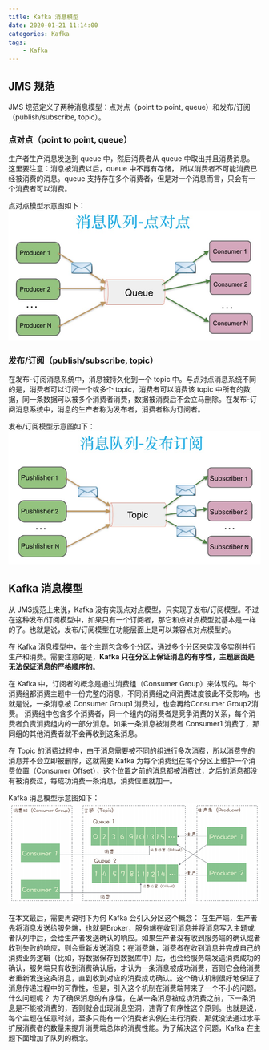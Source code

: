 ```yaml
---
title: Kafka 消息模型
date: 2020-01-21 11:14:00
categories: Kafka
tags:
    - Kafka
---
```

## JMS 规范
JMS 规范定义了两种消息模型：点对点（point to point, queue）和发布/订阅（publish/subscribe, topic）。

### 点对点（point to point, queue）
生产者生产消息发送到 queue 中，然后消费者从 queue 中取出并且消费消息。 这里要注意：消息被消费以后，queue 中不再有存储， 所以消费者不可能消费已经被消费的消息。queue 支持存在多个消费者，但是对一个消息而言，只会有一个消费者可以消费。

点对点模型示意图如下：
![消息模型-点对点](/images/kafka/消息模型-点对点.png)

### 发布/订阅（publish/subscribe, topic）
在发布-订阅消息系统中，消息被持久化到一个 topic 中。与点对点消息系统不同的是，消费者可以订阅一个或多个 topic，消费者可以消费该 topic 中所有的数据，同一条数据可以被多个消费者消费，数据被消费后不会立马删除。在发布-订阅消息系统中，消息的生产者称为发布者，消费者称为订阅者。

发布/订阅模型示意图如下：
![消息模型-发布订阅](/images/kafka/消息模型-发布订阅.png)

## Kafka 消息模型
从 JMS规范上来说，Kafka 没有实现点对点模型，只实现了发布/订阅模型。不过在这种发布/订阅模型中，如果只有一个订阅者，那它和点对点模型就基本是一样的了。也就是说，发布/订阅模型在功能层面上是可以兼容点对点模型的。

在 Kafka 消息模型中，每个主题包含多个分区，通过多个分区来实现多实例并行生产和消费。需要注意的是，**Kafka 只在分区上保证消息的有序性，主题层面是无法保证消息的严格顺序的**。

在 Kafka 中，订阅者的概念是通过消费组（Consumer Group）来体现的。每个消费组都消费主题中一份完整的消息，不同消费组之间消费进度彼此不受影响，也就是说，一条消息被 Consumer Group1 消费过，也会再给Consumer Group2消费。
消费组中包含多个消费者，同一个组内的消费者是竞争消费的关系，每个消费者负责消费组内的一部分消息。如果一条消息被消费者 Consumer1 消费了，那同组的其他消费者就不会再收到这条消息。

在 Topic 的消费过程中，由于消息需要被不同的组进行多次消费，所以消费完的消息并不会立即被删除，这就需要 Kafka 为每个消费组在每个分区上维护一个消费位置（Consumer Offset），这个位置之前的消息都被消费过，之后的消息都没有被消费过，每成功消费一条消息，消费位置就加一。

Kafka 消息模型示意图如下：
![Kafka消息模型](/images/kafka/Kafka消息模型.png)

在本文最后，需要再说明下为何 Kafka 会引入分区这个概念：
在生产端，生产者先将消息发送给服务端，也就是Broker，服务端在收到消息并将消息写入主题或者队列中后，会给生产者发送确认的响应。如果生产者没有收到服务端的确认或者收到失败的响应，则会重新发送消息；在消费端，消费者在收到消息并完成自己的消费业务逻辑（比如，将数据保存到数据库中）后，也会给服务端发送消费成功的确认，服务端只有收到消费确认后，才认为一条消息被成功消费，否则它会给消费者重新发送这条消息，直到收到对应的消费成功确认。这个确认机制很好地保证了消息传递过程中的可靠性，但是，引入这个机制在消费端带来了一个不小的问题。什么问题呢？
为了确保消息的有序性，在某一条消息被成功消费之前，下一条消息是不能被消费的，否则就会出现消息空洞，违背了有序性这个原则。也就是说，每个主题在任意时刻，至多只能有一个消费者实例在进行消费，那就没法通过水平扩展消费者的数量来提升消费端总体的消费性能。为了解决这个问题，Kafka 在主题下面增加了队列的概念。
